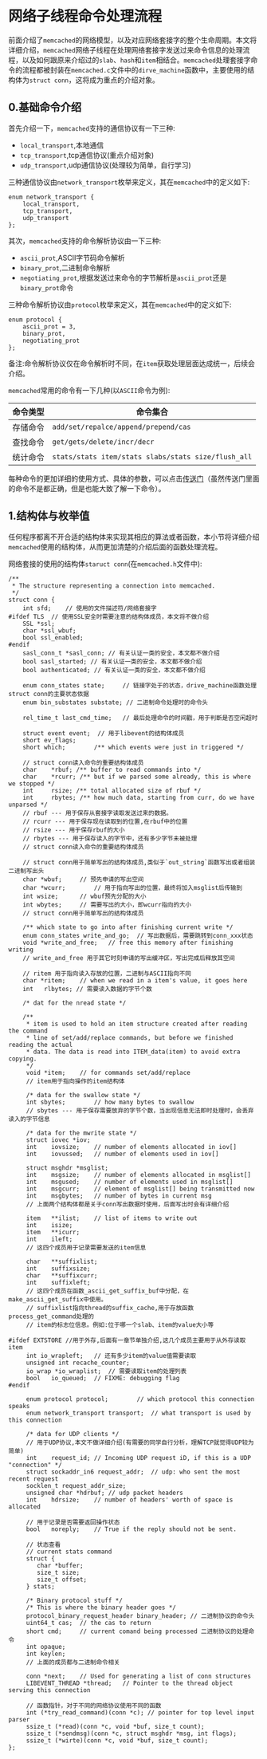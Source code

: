 网络子线程命令处理流程
============================
前面介绍了`memcached`的网络模型，以及对应网络套接字的整个生命周期。本文将详细介绍，`memcached`网络子线程在处理网络套接字发送过来命令信息的处理流程，以及如何跟原来介绍过的`slab`、`hash`和`item`相结合。`memcached`处理套接字命令的流程都被封装在`memcached.c`文件中的`dirve_machine`函数中，主要使用的结构体为`struct conn`，这将成为重点的介绍对象。

## 0.基础命令介绍
首先介绍一下，`memcached`支持的通信协议有一下三种:

* `local_transport`,本地通信
* `tcp_transport`,tcp通信协议(重点介绍对象)
* `udp_transport`,udp通信协议(处理较为简单，自行学习)

三种通信协议由`network_transport`枚举来定义，其在`memcached`中的定义如下:

```
enum network_transport {
	local_transport,
	tcp_transport,
	udp_transport
};
```

其次，`memcached`支持的命令解析协议由一下三种:

* `ascii_prot`,ASCII字节码命令解析
* `binary_prot`,二进制命令解析
* `negotiating_prot`,根据发送过来命令的字节解析是`ascii_prot`还是`binary_prot`命令

三种命令解析协议由`protocol`枚举来定义，其在`memcached`中的定义如下:

```
enum protocol {
	ascii_prot = 3,
	binary_prot,
	negotiating_prot
};
```
备注:命令解析协议仅在命令解析时不同，在`item`获取处理层面达成统一，后续会介绍。

`memcached`常用的命令有一下几种(以`ASCII`命令为例):

| 命令类型 | 命令集合 |
| ------- | -------|
| 存储命令 | `add/set/repalce/append/prepend/cas` |
| 查找命令 | `get/gets/delete/incr/decr` |
| 统计命令 | `stats/stats item/stats slabs/stats size/flush_all`|

每种命令的更加详细的使用方式、具体的参数，可以点击[传送门](https://www.runoob.com/memcached/memcached-add-data.html)（虽然传送门里面的命令不是都正确，但是也能大致了解一下命令）。

## 1.结构体与枚举值
任何程序都离不开合适的结构体来实现其相应的算法或者函数，本小节将详细介绍`memcached`使用的结构体，从而更加清楚的介绍后面的函数处理流程。

网络套接的使用的结构体`staruct conn`(在`memcached.h`文件中):

```
/**
 * The structure representing a connection into memcached.
 */
struct conn {
	int sfd;	// 使用的文件描述符/网络套接字
#ifdef TLS	// 使用SSL安全时需要注意的结构体成员，本文将不做介绍
	SSL *ssl;
	char *ssl_wbuf;
	bool ssl_enabled;
#endif
	sasl_conn_t *sasl_conn;	// 有关认证一类的安全，本文都不做介绍
	bool sasl_started; // 有关认证一类的安全，本文都不做介绍
	bool authenticated;	// 有关认证一类的安全，本文都不做介绍
	
	enum conn_states state;		// 链接字处于的状态，drive_machine函数处理struct conn的主要状态依据
	enum bin_substates substate; // 二进制命令处理时的命令头
	
	rel_time_t last_cmd_time;	// 最后处理命令的时间戳，用于判断是否空闲超时
	
	struct event event;	 // 用于libevent的结构体成员
	short ev_flags;
	short which;		/** which events were just in triggered */
	
	// struct conn读入命令的重要结构体成员
	char 	*rbuf; /** buffer to read commands into */
	char 	*rcurr; /** but if we parsed some already, this is where we stopped */
	int 	rsize; /** total allocated size of rbuf */
	int 	rbytes; /** how much data, starting from curr, do we have unparsed */
	// rbuf --- 用于保存从套接字读取发送过来的数据。
	// rcurr --- 用于保存现在读取到的位置,在rbuf中的位置
	// rsize --- 用于保存rbuf的大小
	// rbytes --- 用于保存读入的字节中，还有多少字节未被处理
	// struct conn读入命令的重要结构体成员
	
	// struct conn用于简单写出的结构体成员,类似于`out_string`函数写出或者组装二进制写出头
	char *wbuf;		// 预先申请的写出空间
	char *wcurr; 		// 用于指向写出的位置，最终将加入msglist后传输到
	int wsize;		// wbuf预先分配的大小
	int wbytes;		// 需要写出的大小，即wcurr指向的大小
	// struct conn用于简单写出的结构体成员
	
	/** which state to go into after finishing current write */
	enum conn_states write_and_go;	// 写出数据后，需要跳转到conn_xxx状态
	void *write_and_free;	// free this memory after finishing writing
	// write_and_free 用于其它时刻申请的写出缓冲区，写出完成后释放其空间
	
	// ritem 用于指向读入存放的位置，二进制与ASCII指向不同
	char *ritem;	// when we read in a item's value, it goes here
	int	  rlbytes; // 需要读入数据的字节个数
	
	/* dat for the nread state */
	
	/**
	 * item is used to hold an item structure created after reading the command
	 * line of set/add/replace commands, but before we finished reading the actual
	 * data. The data is read into ITEM_data(item) to avoid extra copying.
	 */
	 void *item;	// for commands set/add/replace
	 // item用于指向操作的item结构体
	 
	 /* data for the swallow state */
	 int sbytes;		// how many bytes to swallow
	 // sbytes --- 用于保存需要放弃的字节个数，当出现信息无法即时处理时，会丢弃读入的字节信息
	 
	 /* data for the mwrite state */
	 struct iovec *iov;
	 int	iovsize;	// number of elements allocated in iov[]
	 int 	iovussed;	// number of elements used in iov[]
	 
	 struct msghdr *msglist;
	 int	msgsize;	// number of elements allocated in msglist[]
	 int	msgused;	// number of elements used in msglist[]
	 int 	msgcurr;	// element of msglist[] being transmitted now
	 int 	msgbytes;	// number of bytes in current msg
	 // 上面两个结构体都是关于conn写出数据时使用，后面写出时会有详细介绍
	 
	 item	**ilist;	// list of items to write out
	 int	isize;
	 item	**icurr;
	 int	ileft;
	 // 这四个成员用于记录需要发送的item信息
	 
	 char	**suffixlist;
	 int	suffixsize;
	 char	**suffixcurr;
	 int	suffixleft;
	 // 这四个成员在函数_ascii_get_suffix_buf中分配，在make_ascii_get_suffix中使用。
	 // suffixlist指向thread的suffix_cache,用于存放函数process_get_command处理的
	 // item的标志位信息。例如:位于哪一个slab、item的value大小等
	 
#ifdef EXTSTORE	//用于外存,后面有一章节单独介绍,这几个成员主要用于从外存读取item
	 int io_wrapleft;	// 还有多少item的value值需要读取
	 unsigned int recache_counter;
	 io_wrap *io_wraplist;	// 需要读取item的处理列表
	 bool	io_queued;	// FIXME: debugging flag
#endif

	 enum protocol protocol;		// which protocol this connection speaks
	 enum network_transport transport;	// what transport is used by this connection
	 
	 /* data for UDP clients */
	 // 用于UDP协议,本文不做详细介绍(有需要的同学自行分析，理解TCP就觉得UDP较为简单)
	 int	request_id;	// Incoming UDP request iD, if this is a UDP "connection" */
	 struct sockaddr_in6 request_addr;	// udp: who sent the most recent request
	 socklen_t request_addr_size;
	 unsigned char *hdrbuf;	// udp packet headers
	 int	hdrsize;	// number of headers' worth of space is allocated
	 
	 // 用于记录是否需要返回操作状态
	 bool	noreply;	// True if the reply should not be sent.

	 // 状态查看
	 // current stats command
	 struct {
		char *buffer;
		size_t size;
		size_t offset;	
	 } stats;
	 
	 /* Binary protocol stuff */
	 /* This is where the binary header goes */
	 protocol_binary_request_header binary_header; // 二进制协议的命令头
	 uint64_t cas;	// the cas to return
	 short cmd;		// current comand being processed 二进制协议的处理命令
	 int opaque;
	 int keylen;
	 // 上面的成员都与二进制命令相关
	 
	 conn *next;	// Used for generating a list of conn structures
	 LIBEVENT_THREAD *thread;	// Pointer to the thread object serving this connection
	 
	 // 函数指针，对于不同的网络协议使用不同的函数
	 int (*try_read_command)(conn *c); // pointer for top level input parser
	 ssize_t (*read)(conn *c, void *buf, size_t count);
	 ssize_t (*sendmsg)(conn *c, struct msghdr *msg, int flags);
	 ssize_t (*wirte)(conn *c, void *buf, size_t count);
};
```